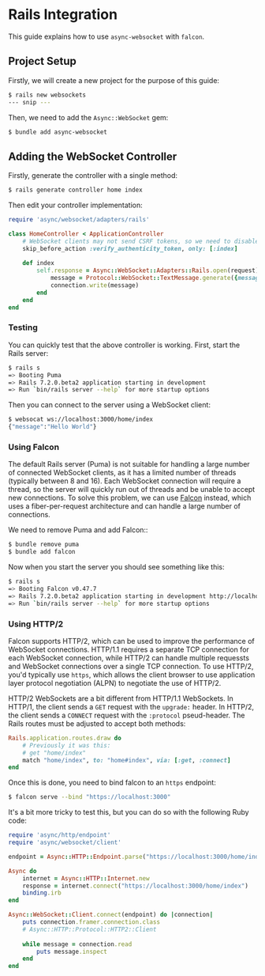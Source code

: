 # Rails Integration

This guide explains how to use `async-websocket` with `falcon`.

## Project Setup

Firstly, we will create a new project for the purpose of this guide:

~~~ bash
$ rails new websockets
--- snip ---
~~~

Then, we need to add the `Async::WebSocket` gem:

~~~ bash
$ bundle add async-websocket
~~~

## Adding the WebSocket Controller

Firstly, generate the controller with a single method:

~~~ bash
$ rails generate controller home index
~~~

Then edit your controller implementation:

~~~ ruby
require 'async/websocket/adapters/rails'

class HomeController < ApplicationController
	# WebSocket clients may not send CSRF tokens, so we need to disable this check.
	skip_before_action :verify_authenticity_token, only: [:index]
	
	def index
		self.response = Async::WebSocket::Adapters::Rails.open(request) do |connection|
			message = Protocol::WebSocket::TextMessage.generate({message: "Hello World"})
			connection.write(message)
		end
	end
end
~~~

### Testing

You can quickly test that the above controller is working. First, start the Rails server:

~~~ bash
$ rails s
=> Booting Puma
=> Rails 7.2.0.beta2 application starting in development 
=> Run `bin/rails server --help` for more startup options
~~~

Then you can connect to the server using a WebSocket client:

~~~ bash
$ websocat ws://localhost:3000/home/index
{"message":"Hello World"}
~~~

### Using Falcon

The default Rails server (Puma) is not suitable for handling a large number of connected WebSocket clients, as it has a limited number of threads (typically between 8 and 16). Each WebSocket connection will require a thread, so the server will quickly run out of threads and be unable to accept new connections. To solve this problem, we can use [Falcon](https://github.com/socketry/falcon) instead, which uses a fiber-per-request architecture and can handle a large number of connections.

We need to remove Puma and add Falcon::

~~~ bash
$ bundle remove puma
$ bundle add falcon
~~~

Now when you start the server you should see something like this:

~~~ bash
$ rails s
=> Booting Falcon v0.47.7
=> Rails 7.2.0.beta2 application starting in development http://localhost:3000
=> Run `bin/rails server --help` for more startup options
~~~


### Using HTTP/2

Falcon supports HTTP/2, which can be used to improve the performance of WebSocket connections. HTTP/1.1 requires a separate TCP connection for each WebSocket connection, while HTTP/2 can handle multiple requessts and WebSocket connections over a single TCP connection. To use HTTP/2, you'd typically use `https`, which allows the client browser to use application layer protocol negotiation (ALPN) to negotiate the use of HTTP/2.

HTTP/2 WebSockets are a bit different from HTTP/1.1 WebSockets. In HTTP/1, the client sends a `GET` request with the `upgrade:` header. In HTTP/2, the client sends a `CONNECT` request with the `:protocol` pseud-header. The Rails routes must be adjusted to accept both methods:

~~~ ruby
Rails.application.routes.draw do
	# Previously it was this:
	# get "home/index"
	match "home/index", to: "home#index", via: [:get, :connect]
end
~~~

Once this is done, you need to bind falcon to an `https` endpoint:

~~~ bash
$ falcon serve --bind "https://localhost:3000"
~~~

It's a bit more tricky to test this, but you can do so with the following Ruby code:

~~~ ruby
require 'async/http/endpoint'
require 'async/websocket/client'

endpoint = Async::HTTP::Endpoint.parse("https://localhost:3000/home/index")

Async do
	internet = Async::HTTP::Internet.new
	response = internet.connect("https://localhost:3000/home/index")
	binding.irb
end

Async::WebSocket::Client.connect(endpoint) do |connection|
	puts connection.framer.connection.class
	# Async::HTTP::Protocol::HTTP2::Client
	
	while message = connection.read
		puts message.inspect
	end
end
~~~
